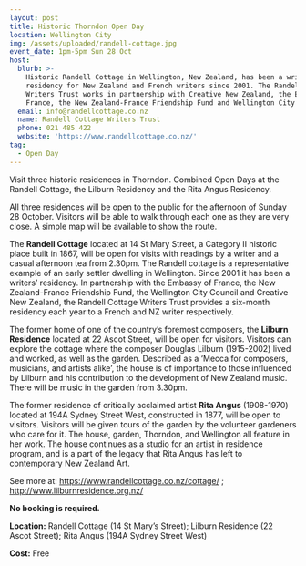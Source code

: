 ```yaml
---
layout: post
title: Historic Thorndon Open Day
location: Wellington City
img: /assets/uploaded/randell-cottage.jpg
event_date: 1pm-5pm Sun 28 Oct
host:
  blurb: >-
    Historic Randell Cottage in Wellington, New Zealand, has been a writers’
    residency for New Zealand and French writers since 2001. The Randell Cottage
    Writers Trust works in partnership with Creative New Zealand, the Embassy of
    France, the New Zealand-France Friendship Fund and Wellington City Council.
  email: info@randellcottage.co.nz
  name: Randell Cottage Writers Trust
  phone: 021 485 422
  website: 'https://www.randellcottage.co.nz/'
tag:
  - Open Day
---
```

Visit three historic residences in Thorndon. Combined Open Days at the Randell Cottage, the Lilburn Residency and the Rita Angus Residency.

All three residences will be open to the public for the afternoon of Sunday 28 October. Visitors will be able to walk through each one as they are very close. A simple map will be available to show the route.

The **Randell Cottage** located at 14 St Mary Street, a Category II historic place built in 1867, will be open for visits with readings by a writer and a casual afternoon tea from 2.30pm. The Randell cottage is a representative example of an early settler dwelling in Wellington. Since 2001 it has been a writers’ residency. In partnership with the Embassy of France, the New Zealand-France Friendship Fund, the Wellington City Council and Creative New Zealand, the Randell Cottage Writers Trust provides a six-month residency each year to a French and NZ writer respectively.

The former home of one of the country’s foremost composers, the **Lilburn Residence** located at 22 Ascot Street, will be open for visitors. Visitors can explore the cottage where the composer Douglas Lilburn (1915-2002) lived and worked, as well as the garden. Described as a ‘Mecca for composers, musicians, and artists alike’, the house is of importance to those influenced by Lilburn and his contribution to the development of New Zealand music. There will be music in the garden from 3.30pm.

The former residence of critically acclaimed artist **Rita Angus** (1908-1970) located at 194A Sydney Street West, constructed in 1877, will be open to visitors. Visitors will be given tours of the garden by the volunteer gardeners who care for it. The house, garden, Thorndon, and Wellington all feature in her work. The house continues as a studio for an artist in residence program, and is a part of the legacy that Rita Angus has left to contemporary New Zealand Art.

See more at: <https://www.randellcottage.co.nz/cottage/>
 ; <http://www.lilburnresidence.org.nz/>    

**No booking is required.**

**Location:** Randell Cottage (14 St Mary’s Street); Lilburn Residence (22 Ascot Street); Rita Angus (194A Sydney Street West)

**Cost:** Free

